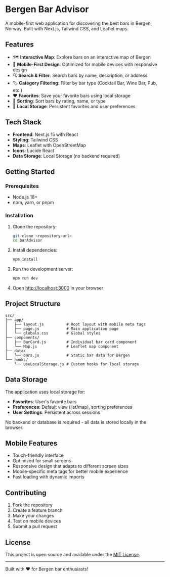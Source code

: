 # Bergen Bar Advisor

A mobile-first web application for discovering the best bars in Bergen, Norway. Built with Next.js, Tailwind CSS, and Leaflet maps.

## Features

- 🗺️ **Interactive Map**: Explore bars on an interactive map of Bergen
- 📱 **Mobile-First Design**: Optimized for mobile devices with responsive design
- 🔍 **Search & Filter**: Search bars by name, description, or address
- 🏷️ **Category Filtering**: Filter by bar type (Cocktail Bar, Wine Bar, Pub, etc.)
- ❤️ **Favorites**: Save your favorite bars using local storage
- 🔄 **Sorting**: Sort bars by rating, name, or type
- 💾 **Local Storage**: Persistent favorites and user preferences

## Tech Stack

- **Frontend**: Next.js 15 with React
- **Styling**: Tailwind CSS
- **Maps**: Leaflet with OpenStreetMap
- **Icons**: Lucide React
- **Data Storage**: Local Storage (no backend required)

## Getting Started

### Prerequisites

- Node.js 18+ 
- npm, yarn, or pnpm

### Installation

1. Clone the repository:
   ```bash
   git clone <repository-url>
   cd barAdvisor
   ```

2. Install dependencies:
   ```bash
   npm install
   ```

3. Run the development server:
   ```bash
   npm run dev
   ```

4. Open [http://localhost:3000](http://localhost:3000) in your browser

## Project Structure

```
src/
├── app/
│   ├── layout.js          # Root layout with mobile meta tags
│   ├── page.js            # Main application page
│   └── globals.css        # Global styles
├── components/
│   ├── BarCard.js         # Individual bar card component
│   └── Map.js             # Leaflet map component
├── data/
│   └── bars.js            # Static bar data for Bergen
└── hooks/
    └── useLocalStorage.js # Custom hooks for local storage
```

## Data Storage

The application uses local storage for:
- **Favorites**: User's favorite bars
- **Preferences**: Default view (list/map), sorting preferences
- **User Settings**: Persistent across sessions

No backend or database is required - all data is stored locally in the browser.

## Mobile Features

- Touch-friendly interface
- Optimized for small screens
- Responsive design that adapts to different screen sizes
- Mobile-specific meta tags for better mobile experience
- Fast loading with dynamic imports

## Contributing

1. Fork the repository
2. Create a feature branch
3. Make your changes
4. Test on mobile devices
5. Submit a pull request

## License

This project is open source and available under the [MIT License](LICENSE).

---

Built with ❤️ for Bergen bar enthusiasts!
